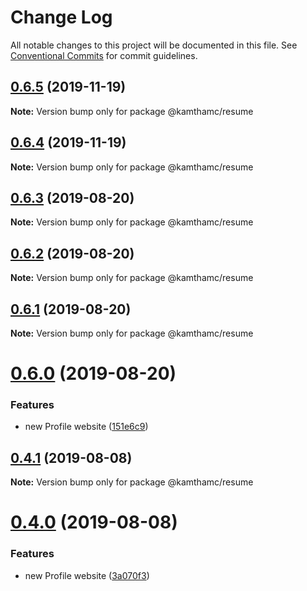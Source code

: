 # Change Log

All notable changes to this project will be documented in this file.
See [Conventional Commits](https://conventionalcommits.org) for commit guidelines.

## [0.6.5](https://github.com/kamthamc/resume/compare/v0.6.4...v0.6.5) (2019-11-19)

**Note:** Version bump only for package @kamthamc/resume

## [0.6.4](https://github.com/kamthamc/resume/compare/v0.6.3...v0.6.4) (2019-11-19)

**Note:** Version bump only for package @kamthamc/resume

## [0.6.3](https://github.com/kamthamc/resume/compare/v0.6.2...v0.6.3) (2019-08-20)

**Note:** Version bump only for package @kamthamc/resume

## [0.6.2](https://github.com/kamthamc/resume/compare/v0.6.1...v0.6.2) (2019-08-20)

**Note:** Version bump only for package @kamthamc/resume

## [0.6.1](https://github.com/kamthamc/resume/compare/v0.6.0...v0.6.1) (2019-08-20)

**Note:** Version bump only for package @kamthamc/resume

# [0.6.0](https://github.com/kamthamc/resume/compare/v0.3.14...v0.6.0) (2019-08-20)

### Features

- new Profile website ([151e6c9](https://github.com/kamthamc/resume/commit/151e6c9))

## [0.4.1](https://github.com/kamthamc/resume/compare/v0.4.0...v0.4.1) (2019-08-08)

**Note:** Version bump only for package @kamthamc/resume

# [0.4.0](https://github.com/kamthamc/resume/compare/v0.3.17...v0.4.0) (2019-08-08)

### Features

- new Profile website ([3a070f3](https://github.com/kamthamc/resume/commit/3a070f3))

